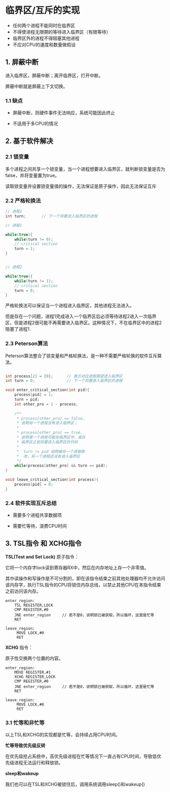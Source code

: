 # 临界区/互斥的实现

- 任何两个进程不能同时在临界区
- 不得使进程无限期的等待进入临界区（有限等待）
- 临界区外的进程不得阻塞其他进程
- 不应对CPU的速度和数量做假设

## 1. 屏蔽中断

进入临界区，屏蔽中断；离开临界区，打开中断。

屏蔽中断就是屏蔽上下文切换。

### 1.1 缺点

- 屏蔽中断，则硬件事件无法响应，系统可能因此终止

- 不适用于多CPU的情况

## 2. 基于软件解决

### 2.1 锁变量

多个进程之间共享一个锁变量，当一个进程想要进入临界区，就判断锁变量是否为false，并将变量置为true。

读取锁变量并设置锁变量值的操作，无法保证是原子操作，因此无法保证互斥


### 2.2 严格轮换法

```c
// 进程1
int turn;       // 下一个将要进入临界区的进程

// 进程1

while(true){
    while(turn != 0);
    // critical section
    turn = 1;
}


// 进程2

while(true){
    while(turn != 1);
    // critical section
    turn = 0;
}
```

严格轮换法可以保证当一个进程进入临界区，其他进程无法进入。

但是存在一个问题，进程1完成进入一个临界区后必须等待进程2进入一次临界区，但是进程2很可能不再需要进入临界区。这种情况下，不在临界区中的进程2阻塞了进程1.


### 2.3 Peterson算法

Peterson算法整合了锁变量和严格轮换法，是一种不需要严格轮换的软件互斥算法。

```c

int process[2] = {0};      // 表示对应进程期望进入临界区
int turn = 0;              // 下一个将要进入临界区的进程

void enter_critical_section(int pid){
    process[pid] = 1;
    turn = pid;
    int other_pro = 1 - process;
    
    /**
     * process[other_pro] == false，
     * 说明另一个进程没有进入临界区；
     * 
     * process[other_pro] == true，
     * 说明里一个进程可能在临界区中，或在
     * 临界区之前将要进入临界区的代码
     *  
     *  turn != pid 说明被另一个进程修
     *  改，另一个进程还没有进入临界区
     */ 
    while(process[other_pro] && turn == pid);
}

void leave_critical_section(int process){
    process[pid] = 0;
}

```

### 2.4 软件实现互斥总结

- 需要多个进程共享数据项

- 需要忙等待，浪费CPU时间


## 3. TSL指令 和 XCHG指令

**TSL(Test and Set Lock)** 原子指令：

它将一个内存字lock读到寄存器RX中，然后在内存地址上存一个非零值。

其中读操作和写操作是不可分割的，即在该指令结束之前其他处理器均不允许访问该内存字，执行TSL指令的CPU将锁住内存总线，以禁止其他CPU在本指令结束之前访问该内存。

```
enter_region:
    TSL REGISTER,LOCK
    CMP REGISTER,#0
    JNE enter_region     // 若不是0，说明锁已被获取，所以循环，这里是忙等
    RET

leave_region:
     MOVE LOCK,#0
     RET
```


**XCHG** 指令：

原子性交换两个位置的内容。

```
enter_region:
    MOVE REGISTER,#1
    XCHG REGISTER,LOCK
    CMP REGISTER,#0
    JNE enter_region     // 若不是0，说明锁已被获取，所以循环，这里是忙等
    RET

leave_region:
     MOVE LOCK,#0
     RET
```


### 3.1 忙等和非忙等

以上TSL和XCHG的实现都是忙等，会持续占用CPU时间。

**忙等导致优先级反转**

在优先级抢占系统中，高优先级进程在忙等情况下一直占有CPU时间，导致低优先级进程无法运行和释放锁。


**sleep和wakeup**

我们也可以在TSL和XCHG被锁住后，调用系统调用sleep()和wakeup() 



